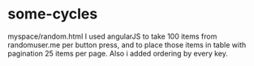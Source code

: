# some-cycles
myspace/random.html
I used angularJS to take 100 items from randomuser.me per button press, and to place those items in table with pagination 25 items per page.
Also i added ordering by every key.
